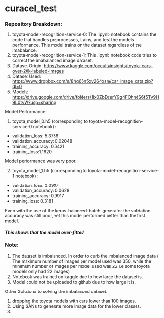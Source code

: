 # curacel_test


### Repository Breakdown:
1) toyota-model-recognition-service-0: The .ipynb notebook contains the code that handles preprocesses, trains, and test the models performance. This model trains on the dataset regardless of the imabalance.
2) toyota-model-recognition-service-1: This .ipynb notebook code tries to correct the imabalanced image dataset.
3) Dataset Origin:  https://www.kaggle.com/occultainsights/toyota-cars-over-20k-labeled-images
4) Dataset Used: https://www.dropbox.com/s/8hq66n5xv264xsm/car_image_data.zip?dl=0
5) Models: https://drive.google.com/drive/folders/1lx0ZbDserY9g4FOhndS6f5Tv9H9L0tvW?usp=sharing


Model Performance:
1)  toyota_model_0.h5 (corresponding to toyota-model-recognition-service-0 notebook) :
- validation_loss: 5.3786
- validation_accuracy: 0.02048
- training_accuracy: 0.6421
- training_loss:1.1620

Model performance was very poor.

2)  toyota_model_1.h5 (corresponding to toyota-model-recognition-service-1 notebook) :
- validation_loss: 3.6997
- validation_accuracy: 0.0628
- training_accuracy: 0.9917
- training_loss: 0.3181

Even with the use of the keras-balanced-batch-generator the validation accuracy was still poor, yet this model performed better than the first model.


##### This shows that the model over-fitted

### Note:
1) The dataset is imbalanced. In order to curb the imbalanced image data ( The maximum number of images per model used was 350, while the minimum  number of images per model used was 22 i.e some toyota models only had 22 images)
2) Notebook was trained on kaggle due to how large the dataset is. 
3) Model could not be uploaded to github due to how large it is.


Other Solutions to solving the imbalanced dataset:
1) dropping the toyota models with cars lower than 100 images.
2) Using GANs to generate more image data for the lower classes.
3) 



